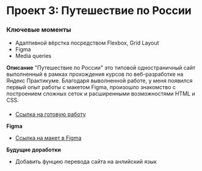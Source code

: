 # Проект 3: Путешествие по России

### Ключевые моменты
* Адаптивной вёрстка посредством Flexbox, Grid Layout
* Figma
* Media queries

**Описание**
"Путешествие по России" это типовой одностраничный сайт выполненный в рамках прохождения курсов по веб-разработке
на Яндекс Практикуме. Благодаря выволненной работе, у меня появился первый опыт работы с макетом Figma, произошло 
знакомство с построением сложных сеток и расширенными возможностями HTML и CSS.  

####

* [Ссылка на готовую работу](https://akinfiyeva.github.io/russian-travel/)

**Figma**

* [Ссылка на макет в Figma](https://www.figma.com/file/OyRWEjU6wBwRe1hapzQoLx/Sprint-3%3A-Russia-%2F-desktop-%2B-mobile?node-id=28503%3A0)

**Будущие доработки**
* Добавить фунцию перевода сайта на анлийский язык



